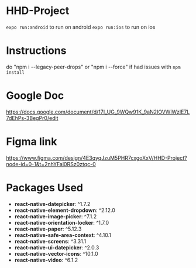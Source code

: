 # HHD-Project

`expo run:android` to run on android
`expo run:ios` to run on ios

# Instructions

do "npm i --legacy-peer-drops" or "npm i --force" if had issues with `npm install`

# Google Doc

https://docs.google.com/document/d/17I_UG_9WQw91K_9aN2IOVWiWzlE7L7dEhPs-3BegPr0/edit

# Figma link

https://www.figma.com/design/4E3qyqJzuM5PHR7cxgoXxV/HHD-Project?node-id=0-1&t=2nhYFal0RSz0ztqc-0

# Packages Used

- **react-native-datepicker**: ^1.7.2
- **react-native-element-dropdown**: ^2.12.0
- **react-native-image-picker**: ^7.1.2
- **react-native-orientation-locker**: ^1.7.0
- **react-native-paper**: ^5.12.3
- **react-native-safe-area-context**: ^4.10.1
- **react-native-screens**: ^3.31.1
- **react-native-ui-datepicker**: ^2.0.3
- **react-native-vector-icons**: ^10.1.0
- **react-native-video**: ^6.1.2
